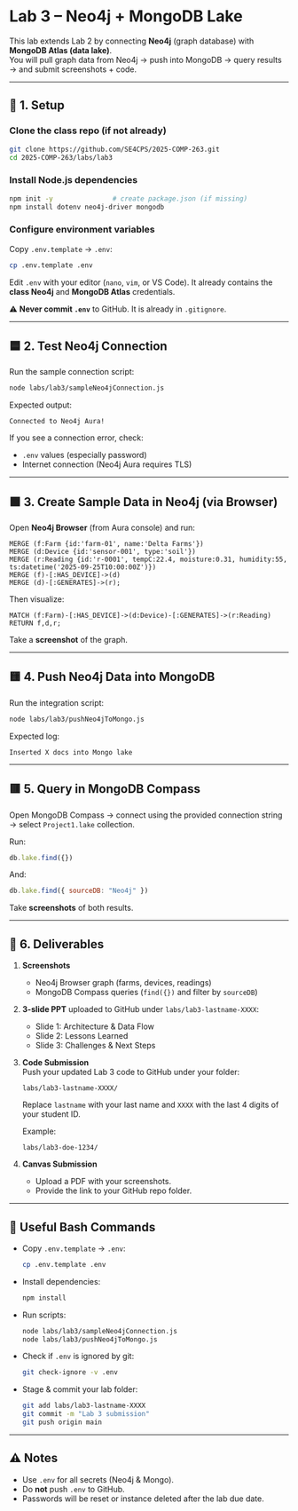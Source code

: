 # Lab 3 – Neo4j + MongoDB Lake

This lab extends Lab 2 by connecting **Neo4j** (graph database) with **MongoDB Atlas (data lake)**.  
You will pull graph data from Neo4j → push into MongoDB → query results → and submit screenshots + code.  

---

## 📂 1. Setup

### Clone the class repo (if not already)
```bash
git clone https://github.com/SE4CPS/2025-COMP-263.git
cd 2025-COMP-263/labs/lab3
```

### Install Node.js dependencies
```bash
npm init -y               # create package.json (if missing)
npm install dotenv neo4j-driver mongodb
```

### Configure environment variables
Copy `.env.template` → `.env`:
```bash
cp .env.template .env
```

Edit `.env` with your editor (`nano`, `vim`, or VS Code). It already contains the **class Neo4j** and **MongoDB Atlas** credentials.  

⚠️ **Never commit `.env`** to GitHub. It is already in `.gitignore`.  

---

## 🟦 2. Test Neo4j Connection

Run the sample connection script:

```bash
node labs/lab3/sampleNeo4jConnection.js
```

Expected output:
```
Connected to Neo4j Aura!
```

If you see a connection error, check:
- `.env` values (especially password)  
- Internet connection (Neo4j Aura requires TLS)  

---

## 🟩 3. Create Sample Data in Neo4j (via Browser)

Open **Neo4j Browser** (from Aura console) and run:

```cypher
MERGE (f:Farm {id:'farm-01', name:'Delta Farms'})
MERGE (d:Device {id:'sensor-001', type:'soil'})
MERGE (r:Reading {id:'r-0001', tempC:22.4, moisture:0.31, humidity:55, ts:datetime('2025-09-25T10:00:00Z')})
MERGE (f)-[:HAS_DEVICE]->(d)
MERGE (d)-[:GENERATES]->(r);
```

Then visualize:
```cypher
MATCH (f:Farm)-[:HAS_DEVICE]->(d:Device)-[:GENERATES]->(r:Reading)
RETURN f,d,r;
```

Take a **screenshot** of the graph.

---

## 🟨 4. Push Neo4j Data into MongoDB

Run the integration script:
```bash
node labs/lab3/pushNeo4jToMongo.js
```

Expected log:
```
Inserted X docs into Mongo lake
```

---

## 🟥 5. Query in MongoDB Compass

Open MongoDB Compass → connect using the provided connection string → select `Project1.lake` collection.

Run:
```js
db.lake.find({})
```

And:
```js
db.lake.find({ sourceDB: "Neo4j" })
```

Take **screenshots** of both results.

---

## 📑 6. Deliverables

1. **Screenshots**  
   - Neo4j Browser graph (farms, devices, readings)  
   - MongoDB Compass queries (`find({})` and filter by `sourceDB`)  

2. **3-slide PPT** uploaded to GitHub under `labs/lab3-lastname-XXXX`:  
   - Slide 1: Architecture & Data Flow  
   - Slide 2: Lessons Learned  
   - Slide 3: Challenges & Next Steps  

3. **Code Submission**  
   Push your updated Lab 3 code to GitHub under your folder:
   ```
   labs/lab3-lastname-XXXX/
   ```
   Replace `lastname` with your last name and `XXXX` with the last 4 digits of your student ID.  

   Example:
   ```
   labs/lab3-doe-1234/
   ```

4. **Canvas Submission**  
   - Upload a PDF with your screenshots.  
   - Provide the link to your GitHub repo folder.  

---

## 🔧 Useful Bash Commands

- Copy `.env.template` → `.env`:
  ```bash
  cp .env.template .env
  ```

- Install dependencies:
  ```bash
  npm install
  ```

- Run scripts:
  ```bash
  node labs/lab3/sampleNeo4jConnection.js
  node labs/lab3/pushNeo4jToMongo.js
  ```

- Check if `.env` is ignored by git:
  ```bash
  git check-ignore -v .env
  ```

- Stage & commit your lab folder:
  ```bash
  git add labs/lab3-lastname-XXXX
  git commit -m "Lab 3 submission"
  git push origin main
  ```

---

## ⚠️ Notes
- Use `.env` for all secrets (Neo4j & Mongo).  
- Do **not** push `.env` to GitHub.  
- Passwords will be reset or instance deleted after the lab due date.  
